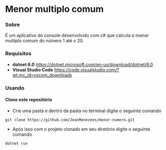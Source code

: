 # Menor multiplo comum

### Sobre
É um aplicativo do console desenvolvido com c# que calcula o menor multiplo comum do número 1 até o 20.

### Requisitos

- **dotnet 6.0** https://dotnet.microsoft.com/en-us/download/dotnet/6.0
- **Visual Studio Code** https://code.visualstudio.com/?wt.mc_id=vscom_downloads

### Usando

#### Clone este repositório

- Crie uma pasta e dentro da pasta no terminal digite o seguinte comando

```
git clone https://github.com/JeanMenezees/menor-numero.git
```

- Após isso com o projeto clonado em seu diretório digite o seguinte comando

```
dotnet run
```

